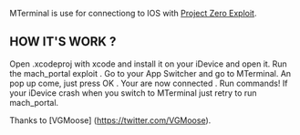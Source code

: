 MTerminal is use for connectiong to IOS with [Project Zero Exploit](https://bugs.chromium.org/p/project-zero/issues/detail?id=965#c2). 

## HOW IT'S WORK ? 

Open .xcodeproj with xcode and install it on your iDevice and open it. Run the mach_portal exploit . Go to your App Switcher and go to MTerminal. An pop up come, just press OK  . Your are now connected  . Run commands!
If your iDevice crash when you switch to MTerminal just retry to run mach_portal.

Thanks to [VGMoose] (https://twitter.com/VGMoose). 